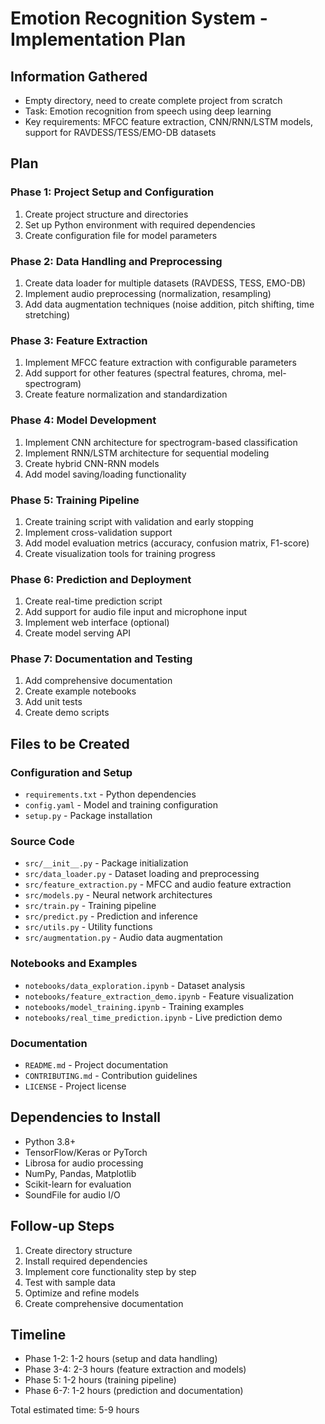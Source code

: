 # Emotion Recognition System - Implementation Plan

## Information Gathered
- Empty directory, need to create complete project from scratch
- Task: Emotion recognition from speech using deep learning
- Key requirements: MFCC feature extraction, CNN/RNN/LSTM models, support for RAVDESS/TESS/EMO-DB datasets

## Plan

### Phase 1: Project Setup and Configuration
1. Create project structure and directories
2. Set up Python environment with required dependencies
3. Create configuration file for model parameters

### Phase 2: Data Handling and Preprocessing
1. Create data loader for multiple datasets (RAVDESS, TESS, EMO-DB)
2. Implement audio preprocessing (normalization, resampling)
3. Add data augmentation techniques (noise addition, pitch shifting, time stretching)

### Phase 3: Feature Extraction
1. Implement MFCC feature extraction with configurable parameters
2. Add support for other features (spectral features, chroma, mel-spectrogram)
3. Create feature normalization and standardization

### Phase 4: Model Development
1. Implement CNN architecture for spectrogram-based classification
2. Implement RNN/LSTM architecture for sequential modeling
3. Create hybrid CNN-RNN models
4. Add model saving/loading functionality

### Phase 5: Training Pipeline
1. Create training script with validation and early stopping
2. Implement cross-validation support
3. Add model evaluation metrics (accuracy, confusion matrix, F1-score)
4. Create visualization tools for training progress

### Phase 6: Prediction and Deployment
1. Create real-time prediction script
2. Add support for audio file input and microphone input
3. Implement web interface (optional)
4. Create model serving API

### Phase 7: Documentation and Testing
1. Add comprehensive documentation
2. Create example notebooks
3. Add unit tests
4. Create demo scripts

## Files to be Created

### Configuration and Setup
- `requirements.txt` - Python dependencies
- `config.yaml` - Model and training configuration
- `setup.py` - Package installation

### Source Code
- `src/__init__.py` - Package initialization
- `src/data_loader.py` - Dataset loading and preprocessing
- `src/feature_extraction.py` - MFCC and audio feature extraction
- `src/models.py` - Neural network architectures
- `src/train.py` - Training pipeline
- `src/predict.py` - Prediction and inference
- `src/utils.py` - Utility functions
- `src/augmentation.py` - Audio data augmentation

### Notebooks and Examples
- `notebooks/data_exploration.ipynb` - Dataset analysis
- `notebooks/feature_extraction_demo.ipynb` - Feature visualization
- `notebooks/model_training.ipynb` - Training examples
- `notebooks/real_time_prediction.ipynb` - Live prediction demo

### Documentation
- `README.md` - Project documentation
- `CONTRIBUTING.md` - Contribution guidelines
- `LICENSE` - Project license

## Dependencies to Install
- Python 3.8+
- TensorFlow/Keras or PyTorch
- Librosa for audio processing
- NumPy, Pandas, Matplotlib
- Scikit-learn for evaluation
- SoundFile for audio I/O

## Follow-up Steps
1. Create directory structure
2. Install required dependencies
3. Implement core functionality step by step
4. Test with sample data
5. Optimize and refine models
6. Create comprehensive documentation

## Timeline
- Phase 1-2: 1-2 hours (setup and data handling)
- Phase 3-4: 2-3 hours (feature extraction and models)
- Phase 5: 1-2 hours (training pipeline)
- Phase 6-7: 1-2 hours (prediction and documentation)

Total estimated time: 5-9 hours
